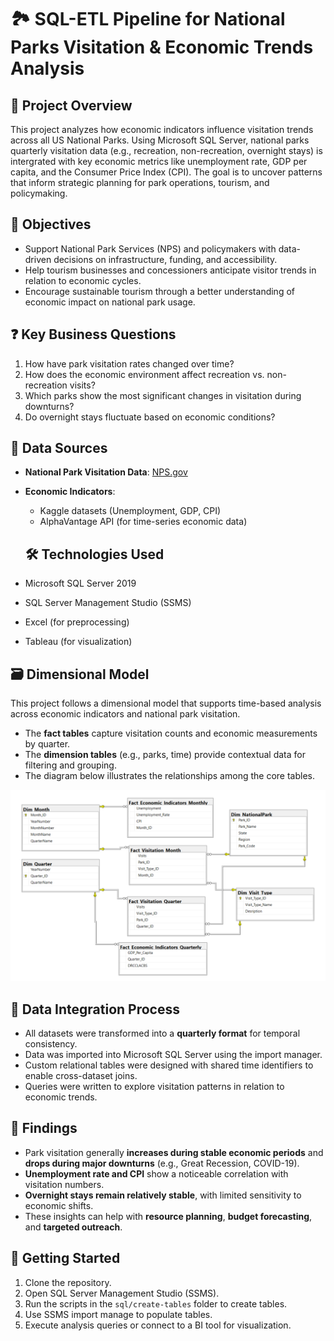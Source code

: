 # 🏞️ SQL-ETL Pipeline for National Parks Visitation & Economic Trends Analysis

## 📘 Project Overview
This project analyzes how economic indicators influence visitation trends across all US National Parks. Using Microsoft SQL Server, national parks quarterly visitation data (e.g., recreation, non-recreation, overnight stays) is intergrated with key economic metrics like unemployment rate, GDP per capita, and the Consumer Price Index (CPI). The goal is to uncover patterns that inform strategic planning for park operations, tourism, and policymaking.

## 🎯 Objectives
- Support National Park Services (NPS) and policymakers with data-driven decisions on infrastructure, funding, and accessibility.
- Help tourism businesses and concessioners anticipate visitor trends in relation to economic cycles.
- Encourage sustainable tourism through a better understanding of economic impact on national park usage.

## ❓ Key Business Questions
1. How have park visitation rates changed over time?
2. How does the economic environment affect recreation vs. non-recreation visits?
3. Which parks show the most significant changes in visitation during downturns?
4. Do overnight stays fluctuate based on economic conditions?

## 📂 Data Sources
- **National Park Visitation Data**: [NPS.gov](https://irma.nps.gov/Stats/)
- **Economic Indicators**:
  - Kaggle datasets (Unemployment, GDP, CPI)
  - AlphaVantage API (for time-series economic data)
 
  ## 🛠️ Technologies Used
- Microsoft SQL Server 2019
- SQL Server Management Studio (SSMS)
- Excel (for preprocessing)
- Tableau (for visualization)

## 🗃️ Dimensional Model

This project follows a dimensional model that supports time-based analysis across economic indicators and national park visitation.

- The **fact tables** capture visitation counts and economic measurements by quarter.
- The **dimension tables** (e.g., parks, time) provide contextual data for filtering and grouping.
- The diagram below illustrates the relationships among the core tables.

![Dimensional Model](dimensional_model.png)


## 🔗 Data Integration Process
- All datasets were transformed into a **quarterly format** for temporal consistency.
- Data was imported into Microsoft SQL Server using the import manager.
- Custom relational tables were designed with shared time identifiers to enable cross-dataset joins.
- Queries were written to explore visitation patterns in relation to economic trends.

## 🧪 Findings
- Park visitation generally **increases during stable economic periods** and **drops during major downturns** (e.g., Great Recession, COVID-19).
- **Unemployment rate and CPI** show a noticeable correlation with visitation numbers.
- **Overnight stays remain relatively stable**, with limited sensitivity to economic shifts.
- These insights can help with **resource planning**, **budget forecasting**, and **targeted outreach**.

## 🚀 Getting Started
1. Clone the repository.
2. Open SQL Server Management Studio (SSMS).
3. Run the scripts in the `sql/create-tables` folder to create tables.
4. Use SSMS import manage to populate tables.
5. Execute analysis queries or connect to a BI tool for visualization.
